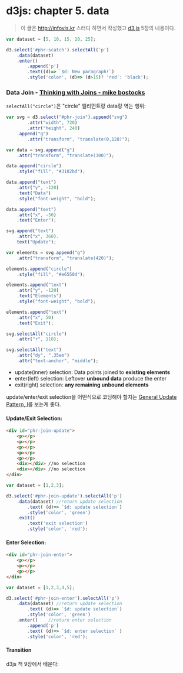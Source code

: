 # d3js: chapter 5. data

> 이 글은 http://infovis.kr 스터디 하면서 작성했고 [d3.js](http://www.aladin.co.kr/shop/wproduct.aspx?ISBN=896626106X) 5장의 내용이다.

<style>
circle {
    fill: none;
    fill-opacity: .2;
    stroke: black;
    stroke-width: 1.5px;
</style>

<p id="phr-scatch"></p>

```js
var dataset = [5, 10, 15, 20, 25];

d3.select('#phr-scatch').selectAll('p')
    .data(dataset)
    .enter()
        .append('p')
        .text((d)=> `$d: New paragraph!`)
        .style('color', (d)=> (d>15)? 'red': 'black');
```

### Data Join - [Thinking with Joins - mike bostocks](http://bost.ocks.org/mike/join/)

`selectAll("circle")`은 "circle" 엘리먼트랑 data랑 역는 행위:

<p id="phr-join"></p>

```js
var svg = d3.select("#phr-join").append("svg")
        .attr("width", 720)
        .attr("height", 240)
    .append("g")
        .attr("transform", "translate(0,128)");

var data = svg.append("g")
    .attr("transform", "translate(300)");

data.append("circle")
    .style("fill", "#3182bd");

data.append("text")
    .attr("y", -120)
    .text("Data")
    .style("font-weight", "bold");

data.append("text")
    .attr("x", -50)
    .text("Enter");

svg.append("text")
    .attr("x", 360).
    text("Update");

var elements = svg.append("g")
    .attr("transform", "translate(420)");

elements.append("circle")
    .style("fill", "#e6550d");

elements.append("text")
    .attr("y", -120)
    .text("Elements")
    .style("font-weight", "bold");

elements.append("text")
    .attr("x", 50)
    .text("Exit");

svg.selectAll("circle")
    .attr("r", 110);

svg.selectAll("text")
    .attr("dy", ".35em")
    .attr("text-anchor", "middle");
```

- update(inner) selection: Data points joined to **existing elements**
- enter(left) selection: Leftover **unbound data** produce the enter
- exit(right) selection: **any remaining unbound elements**

update/enter/exit selection을 어떤식으로 코딩해야 할지는 [General Update Pattern, I](http://bl.ocks.org/mbostock/3808218)를 보는게 좋다.

#### Update/Exit Selection:

<div id="phr-join-update">
    <p></p>
    <p></p>
    <p></p>
    <p></p>
    <p></p>
    <div></div>
    <div></div>
</div>

```html
<div id="phr-join-update">
    <p></p>
    <p></p>
    <p></p>
    <p></p>
    <p></p>
    <div></div> //no selection
    <div></div> //no selection
</div>
```
```js
var dataset = [1,2,3];

d3.select('#phr-join-update').selectAll('p')
    .data(dataset) //return update selection
        .text( (d)=> `$d: update selection`)
        .style('color', 'green')
    .exit()
        .text('exit selection')
        .style('color', 'red');
```

#### Enter Selection:

<div id="phr-join-enter">
    <p></p>
    <p></p>
    <p></p>
</div>

```html
<div id="phr-join-enter">
    <p></p>
    <p></p>
    <p></p>
</div>
```

```js
var dataset = [1,2,3,4,5];

d3.select('#phr-join-enter').selectAll('p')
    .data(dataset) //return update selection
        .text( (d)=> `$d: update selection`)
        .style('color', 'green')
    .enter()    //return enter selection
        .append('p')
        .text( (d)=> `$d: enter selection` )
        .style('color', 'red');
```

#### Transition

d3js 책 9장에서 배운다:
